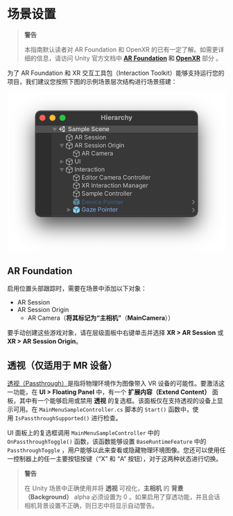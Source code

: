 # 场景设置

> **警告**
>
>本指南默认读者对 AR Foundation 和 OpenXR 的已有一定了解。如需更详细的信息，请访问 Unity 官方文档中 **[AR Foundation](https://docs.unity3d.com/Packages/com.unity.xr.arfoundation@4.2/manual/index.html) 和 [OpenXR](https://docs.unity3d.com/Packages/com.unity.xr.openxr@0.1/manual/index.html)** 部分 。

为了 AR Foundation 和 XR 交互工具包（Interaction Toolkit）能够支持运行您的项目，我们建议您按照下图的示例场景层次结构进行场景搭建：

![1](./pic-SceneSetup/1.png)

## AR Foundation

启用位置头部跟踪时，需要在场景中添加以下对象：

- AR Session
- AR Session Origin
    - AR Camera（**将其标记为“主相机”**（**MainCamera**））

要手动创建这些游戏对象，请在层级面板中右键单击并选择 **XR > AR Session** 或 **XR > AR Session Origin**。

## 透视（仅适用于 MR 设备）

[透视（Passthrough）](https://registry.khronos.org/OpenXR/specs/1.0/html/xrspec.html#environment_blend_mode)是指将物理环境作为图像带入 VR 设备的可能性。要激活这一功能，在 **UI > Floating Panel** 中，有一个 **扩展内容（Extend Content）** 面板，其中有一个能够启用或禁用 **透视** 的复选框。该面板仅在支持透视的设备上显示可用。在 `MainMenuSampleController.cs` 脚本的 `Start()` 函数中，使用 `IsPassthroughSupported()` 进行检查。

UI 面板上的复选框调用 `MainMenuSampleController` 中的 `OnPassthroughToggle()` 函数，该函数能够设置 `BaseRuntimeFeature` 中的 `PassthroughToggle` ，用户能够以此来查看或隐藏物理环境图像。您还可以使用任一控制器上的任一主要按钮按键（“X” 和 “A” 按钮），对于这两种状态进行切换。

> **警告**
>
> 在 Unity 场景中正确使用并将 **透视** 可视化，**主相机** 的 **背景（Background）** alpha 必须设置为 0 。如果启用了穿透功能，并且会话相机背景设置不正确，则日志中将显示自动警告。


